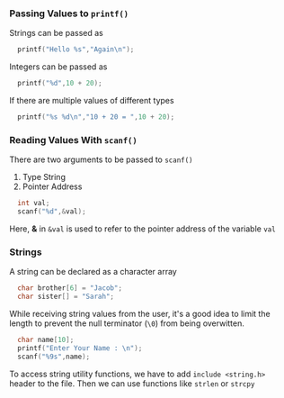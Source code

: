 ### Passing Values to `printf()`
Strings can be passed as
```c
  printf("Hello %s","Again\n");
```
Integers can be passed as
```c
  printf("%d",10 + 20);
```
If there are multiple values of different types
```c
  printf("%s %d\n","10 + 20 = ",10 + 20);
```
### Reading Values With `scanf()`
There are two arguments to be passed to `scanf()`
1. Type String
2. Pointer Address
```c
  int val;
  scanf("%d",&val);
```
Here, **&** in `&val` is used to refer to the pointer address of the variable `val`
### Strings
A string can be declared as a character array
```c
  char brother[6] = "Jacob";
  char sister[] = "Sarah";
```
While receiving string values from the user, it's a good idea to limit the length to prevent the null terminator (`\0`) from being overwitten.
```c
  char name[10];
  printf("Enter Your Name : \n");
  scanf("%9s",name);
```
To access string utility functions, we have to add `include <string.h>` header to the file. Then we can use functions like `strlen` or `strcpy`
